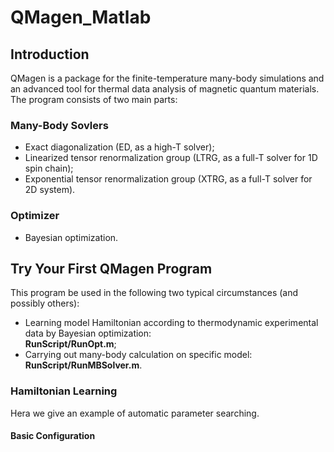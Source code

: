 # QMagen_Matlab # 
## Introduction ##
QMagen is a package for the finite-temperature many-body simulations and an advanced tool for thermal data analysis of magnetic quantum materials.
The program consists of two main parts: 
### Many-Body Sovlers ###
* Exact diagonalization (ED, as a high-T solver);
* Linearized tensor renormalization group (LTRG, as a full-T solver for 1D spin chain);
* Exponential tensor renormalization group (XTRG, as a full-T solver for 2D system).
### Optimizer ###
* Bayesian optimization.

## Try Your First QMagen Program ##
This program be used in the following two typical circumstances (and possibly others):
* Learning model Hamiltonian according to thermodynamic experimental data by Bayesian optimization: \
  **RunScript/RunOpt.m**;
* Carrying out many-body calculation on specific model: \
  **RunScript/RunMBSolver.m**.

### Hamiltonian Learning ###
Hera we give an example of automatic parameter searching.
#### Basic Configuration ####
